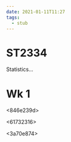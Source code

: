 ```yaml
---
date: 2021-01-11T11:27
tags: 
  - stub
---
```


# ST2334

Statistics...

# Wk 1

<c2c877d2>

<846e239d>

<61732316>

<3a70e874>
